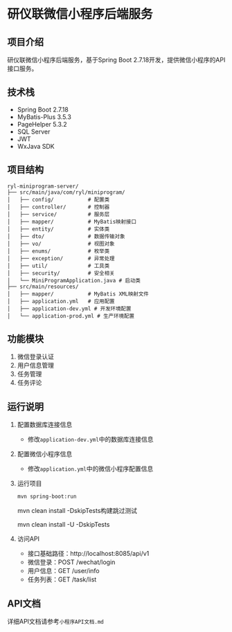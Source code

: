 # 研仪联微信小程序后端服务

## 项目介绍
研仪联微信小程序后端服务，基于Spring Boot 2.7.18开发，提供微信小程序的API接口服务。

## 技术栈
- Spring Boot 2.7.18
- MyBatis-Plus 3.5.3
- PageHelper 5.3.2
- SQL Server
- JWT
- WxJava SDK

## 项目结构
```
ryl-miniprogram-server/
├── src/main/java/com/ryl/miniprogram/
│   ├── config/           # 配置类
│   ├── controller/       # 控制器
│   ├── service/          # 服务层
│   ├── mapper/           # MyBatis映射接口
│   ├── entity/           # 实体类
│   ├── dto/              # 数据传输对象
│   ├── vo/               # 视图对象
│   ├── enums/            # 枚举类
│   ├── exception/        # 异常处理
│   ├── util/             # 工具类
│   ├── security/         # 安全相关
│   └── MiniProgramApplication.java # 启动类
├── src/main/resources/
│   ├── mapper/           # MyBatis XML映射文件
│   ├── application.yml   # 应用配置
│   ├── application-dev.yml # 开发环境配置
│   └── application-prod.yml # 生产环境配置
```

## 功能模块
1. 微信登录认证
2. 用户信息管理
3. 任务管理
4. 任务评论

## 运行说明
1. 配置数据库连接信息
   - 修改`application-dev.yml`中的数据库连接信息
2. 配置微信小程序信息
   - 修改`application.yml`中的微信小程序配置信息
3. 运行项目
   ```bash
   mvn spring-boot:run
   ```
   mvn clean install -DskipTests构建跳过测试

   mvn clean install -U -DskipTests
4. 访问API
   - 接口基础路径：http://localhost:8085/api/v1
   - 微信登录：POST /wechat/login
   - 用户信息：GET /user/info
   - 任务列表：GET /task/list

## API文档
详细API文档请参考`小程序API文档.md` 